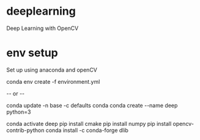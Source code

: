 # deeplearning
Deep Learning with OpenCV


# env setup

Set up using anaconda and openCV

   conda env create -f environment.yml

   -- or -- 

   conda update -n base -c defaults conda
   conda create --name deep python=3

   conda activate deep
   pip install cmake
   pip install numpy
   pip install opencv-contrib-python
   conda install -c conda-forge dlib



